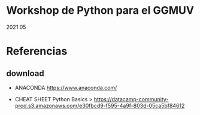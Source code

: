 # Workshop de Python para el GGMUV
2021 05

# Referencias
## download
- ANACONDA https://www.anaconda.com/

- CHEAT SHEET Python Basics > https://datacamp-community-prod.s3.amazonaws.com/e30fbcd9-f595-4a9f-803d-05ca5bf84612



